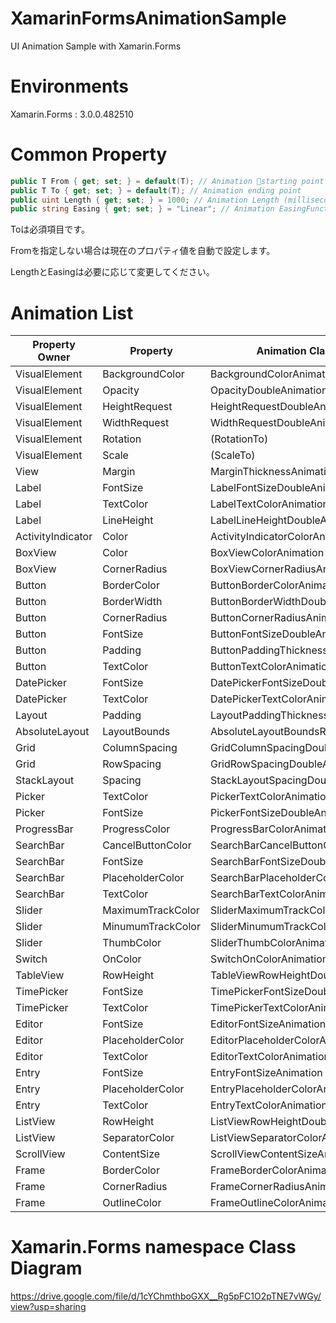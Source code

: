 # XamarinFormsAnimationSample
UI Animation Sample with Xamarin.Forms

# Environments
Xamarin.Forms : 3.0.0.482510

# Common Property
~~~C#
public T From { get; set; } = default(T); // Animation starting point
public T To { get; set; } = default(T); // Animation ending point
public uint Length { get; set; } = 1000; // Animation Length (milliseconds)
public string Easing { get; set; } = "Linear"; // Animation EasingFunction name(https://docs.microsoft.com/en-us/dotnet/api/xamarin.forms.easing?view=xamarin-forms)
~~~

Toは必須項目です。

Fromを指定しない場合は現在のプロパティ値を自動で設定します。

LengthとEasingは必要に応じて変更してください。

# Animation List
| Property Owner |  Property  |  Animation Class Name | T | Implemented|
| ---- | ---- | ---- | :----: | :----: |
| VisualElement |  BackgroundColor  |  BackgroundColorAnimation  |  Color  | O |
| VisualElement |  Opacity  |  OpacityDoubleAnimation  | double |O|
| VisualElement | HeightRequest | HeightRequestDoubleAnimation | double |O|
| VisualElement | WidthRequest | WidthRequestDoubleAnimation | double |O|
| VisualElement| Rotation | (RotationTo) | double | - |
| VisualElement| Scale | (ScaleTo) | double | - |
| View | Margin | MarginThicknessAnimation | Thickness | △ |
| Label | FontSize | LabelFontSizeDoubleAnimation | double | O |
| Label| TextColor | LabelTextColorAnimation | Color | O |
| Label| LineHeight | LabelLineHeightDoubleAnimation | double | X |
| ActivityIndicator | Color | ActivityIndicatorColorAnimation | Color| X |
| BoxView | Color | BoxViewColorAnimation | Color | X |
| BoxView | CornerRadius | BoxViewCornerRadiusAnimation | CornerRadius | X |
| Button | BorderColor | ButtonBorderColorAnimation | Color | X |
| Button | BorderWidth | ButtonBorderWidthDoubleAnimation | double | X|
| Button | CornerRadius | ButtonCornerRadiusAnimation | CornerRadius | X |
| Button | FontSize | ButtonFontSizeDoubleAnimation | double | X |
| Button | Padding | ButtonPaddingThicknessAnimation | Thickness | X |
| Button | TextColor |ButtonTextColorAnimation | Color | X |
| DatePicker | FontSize | DatePickerFontSizeDoubleAnimation | double | X |
| DatePicker | TextColor | DatePickerTextColorAnimation | Color | X |
| Layout | Padding | LayoutPaddingThicknessAnimation | Thickness | X |
| AbsoluteLayout | LayoutBounds | AbsoluteLayoutBoundsRectangleAnimation | Rectangle | X |
| Grid | ColumnSpacing | GridColumnSpacingDoubleAnimation | double | X |
| Grid | RowSpacing | GridRowSpacingDoubleAnimation | double | X |
| StackLayout | Spacing | StackLayoutSpacingDoubleAnimation | double | X |
| Picker | TextColor | PickerTextColorAnimation | Color | X |
| Picker | FontSize | PickerFontSizeDoubleAnimation | double | X |
| ProgressBar | ProgressColor | ProgressBarColorAnimation | Color | X |
| SearchBar | CancelButtonColor | SearchBarCancelButtonColorAnimation | Color | X |
| SearchBar | FontSize | SearchBarFontSizeDoubleAnimation | double | X |
| SearchBar | PlaceholderColor |SearchBarPlaceholderColorAnimation | Color | X |
| SearchBar | TextColor |SearchBarTextColorAnimation | Color | X |
| Slider | MaximumTrackColor | SliderMaximumTrackColorAnimation | Color | X |
| Slider | MinumumTrackColor | SliderMinumumTrackColorAnimation | Color | X |
| Slider | ThumbColor | SliderThumbColorAnimation | Color | X |
| Switch | OnColor | SwitchOnColorAnimation | Color | X |
| TableView | RowHeight | TableViewRowHeightDoubleAnimation | double| X |
| TimePicker | FontSize | TimePickerFontSizeDoubleAnimation | double| X |
| TimePicker | TextColor | TimePickerTextColorAnimation | Color | X |
| Editor | FontSize | EditorFontSizeAnimation | Color | X |
| Editor | PlaceholderColor | EditorPlaceholderColorAnimation | Color | X |
| Editor | TextColor | EditorTextColorAnimation | Color | X |
| Entry | FontSize | EntryFontSizeAnimation | Color | X |
| Entry | PlaceholderColor | EntryPlaceholderColorAnimation | Color | X |
| Entry | TextColor | EntryTextColorAnimation | Color | X |
| ListView | RowHeight | ListViewRowHeightDoubleAnimation | double | X |
| ListView | SeparatorColor | ListViewSeparatorColorAnimation | Color | X |
| ScrollView | ContentSize | ScrollViewContentSizeAnimation | Size | X |
| Frame | BorderColor | FrameBorderColorAnimation | Color | X |
| Frame | CornerRadius | FrameCornerRadiusAnimation | CornerRadius | X |
| Frame | OutlineColor |FrameOutlineColorAnimation | Color | X |

# Xamarin.Forms namespace Class Diagram
<https://drive.google.com/file/d/1cYChmthboGXX__Rg5pFC1O2pTNE7vWGy/view?usp=sharing>